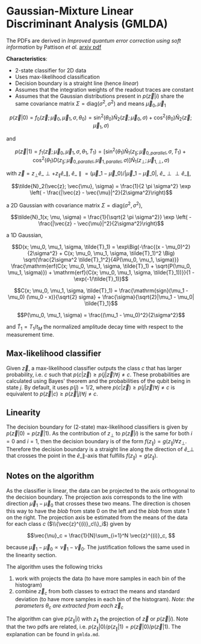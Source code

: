 # Gaussian-Mixture Linear Discriminant Analysis (GMLDA)

The PDFs are derived in *Improved quantum error correction using soft information* by Pattison *et al.* [arxiv pdf](https://arxiv.org/pdf/2107.13589.pdf)

**Characteristics**:
- 2-state classifier for 2D data
- Uses max-likelihood classification
- Decision boundary is a straight line (hence *linear*)
- Assumes that the integration weights of the readout traces are constant
- Assumes that the Gaussian distributions present in $p(\vec{z}|i)$ share the same covariance matrix $\Sigma=\mathrm{diag}(\sigma^2, \sigma^2)$ and means $\vec{\mu}_0, \vec{\mu}_1$

```math
p(\vec{z}|0) = f_0(\vec{z}; \vec{\mu}_0, \vec{\mu}_1, \sigma, \theta_0) = \sin^2(\theta_0)\tilde{N}_2(\vec{z}; \vec{\mu}_0, \sigma) + \cos^2(\theta_0)\tilde{N}_2(\vec{z}; \vec{\mu}_1, \sigma)
```
and
```math
p(\vec{z}|1) = f_1(\vec{z}; \vec{\mu}_0, \vec{\mu}_1, \sigma, \theta_1, \tilde{T}_1) = \Big[ 
\sin^2(\theta_1)\tilde{N}_1(z_{\parallel}; \vec{\mu}_{0, parallel}, \sigma, \tilde{T}_1) + 
\cos^2(\theta_1) D(z_{\parallel}; \vec{\mu}_{0, parallel}, \vec{\mu}_{1, parallel}, \sigma)
\Big] \tilde{N}_1(z_{\perp}; \vec{\mu}_{1,\perp}, \sigma)
```
with $\vec{z} = z_{\perp} \hat{e}\_{\perp} + z_{\parallel} \hat{e}\_{\parallel}$, $\hat{e}\_{\parallel} = (\vec{\mu}\_1 - \vec{\mu}\_0) / |\vec{\mu}\_1 - \vec{\mu}\_0|$, $\hat{e}\_{\perp} \perp \hat{e}\_{\parallel}$,
```math
\tilde{N}_2(\vec{z}; \vec{\mu}, \sigma) = \frac{1}{2 \pi \sigma^2} \exp \left( - \frac{|\vec{z} - \vec{\mu}|^2}{2\sigma^2}\right)
```
a 2D Gaussian with covariance matrix $\Sigma=\mathrm{diag}(\sigma^2, \sigma^2)$, 
```math
\tilde{N}_1(x; \mu, \sigma) = \frac{1}{\sqrt{2 \pi \sigma^2}} \exp \left( - \frac{|\vec{z} - \vec{\mu}|^2}{2\sigma^2}\right)
```
a 1D Gaussian,
```math
D(x; \mu_0, \mu_1, \sigma, \tilde{T}_1) = \exp\Big(-\frac{(x - \mu_0)^2}{2\sigma^2} + C(x; \mu_0, \mu_1, \sigma, \tilde{T}_1)^2 \Big)
\sqrt{\frac{2\sigma^2 \tilde{T}_1^2}{4P(\mu_0, \mu_1, \sigma)}}
\frac{\mathrm{erf(C(x; \mu_0, \mu_1, \sigma, \tilde{T}_1) + \sqrt{P(\mu_0, \mu_1, \sigma)}) + \mathrm{erf}(C(x; \mu_0, \mu_1, \sigma, \tilde{T}_1))}}{1 - \exp(-1/\tilde{T}_1)}
```
```math
C(x; \mu_0, \mu_1, \sigma, \tilde{T}_1) = \frac{\mathrm{sign}(\mu_1 - \mu_0) (\mu_0 - x)}{\sqrt{2} sigma} + \frac{\sigma}{\sqrt{2}|\mu_1 - \mu_0| \tilde{T}_1}
```
```math
P(\mu_0, \mu_1, \sigma) = \frac{(\mu_1 - \mu_0)^2}{2\sigma^2}
```
and $\tilde{T}_1 = T_1 / t_M$ the normalized amplitude decay time with respect to the measurement time. 

## Max-likelihood classifier

Given $\vec{z}$, a max-likelihood classifier outputs the class $c$ that has larger probability, i.e. $c$ such that $p(c|\vec{z}) \geq p(j|\vec{z}) \forall j \neq c$. These probabilities are calculated using Bayes' theorem and the probabilities of the qubit being in state $j$. By default, it uses $p(j)=1/2$, where $p(c|\vec{z}) \geq p(j|\vec{z}) \forall j \neq c$ is equivalent to $p(\vec{z}|c) \geq p(\vec{z}|j) \forall j \neq c$. 


## Linearity

The decision boundary for (2-state) max-likelihood classifiers is given by $p(\vec{z}|0) = p(\vec{z}|1)$. As the contribution of $z_{\perp}$ to $p(\vec{z}|i)$ is the same for both $i=0$ and $i=1$, then the decision boundary is of the form $f(z_{\parallel}) = g(z_{\parallel}) \forall z_{\perp}$. Therefore the decision boundary is a straight line along the direction of $\hat{e}\_{\perp}$ that crosses the point in the $\hat{e}\_{\parallel}$-axis that fulfills $f(z_{\parallel}) = g(z_{\parallel})$. 


## Notes on the algorithm

As the classifier is linear, the data can be projected to the axis orthogonal to the decision boundary. 
The projection axis corresponds to the line with direction $\vec{\mu}_1 - \vec{\mu}_0$ that crosses these two means. 
The direction is chosen this way to have the *blob* from state 0 on the left and the *blob* from state 1 on the right. 
The projection axis be estimated from the means of the data for each class $c$ ($\\{\vec{z}^{(i)}_c\\}_i$) given by
```math 
\vec{\nu}_c = \frac{1}{N}\sum_{i=1}^N \vec{z}^{(i)}_c, 
```
because $\vec{\mu}_1 - \vec{\mu}_0 \propto \vec{\nu}_1 - \vec{\nu}_0$. The justification follows the same used in the linearity section. 

The algorithm uses the following tricks
1. work with projects the data (to have more samples in each bin of the histogram)
1. combine $\vec{z}_c$ from both classes to extract the means and standard deviation (to have more samples in each bin of the histogram). *Note: the parameters* $\theta_c$ *are extracted from each* $\vec{z}_c$ 

The algorithm can give $p(z_{\parallel}|i)$ with $z_{\parallel}$ the projection of $\vec{z}$ or $p(\vec{z}|i)$. Note that the two pdfs are related, i.e. $p(z_{\parallel}|0) / p(z_{\parallel}|1) = p(\vec{z}|0) / p(\vec{z}|1)$. The explanation can be found in `gmlda.md`. 